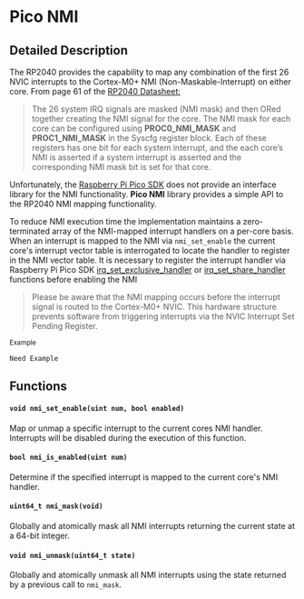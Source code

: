 # Pico NMI

## Detailed Description

The RP2040 provides the capability to map any combination of the first 26 NVIC interrupts to the Cortex-M0+ NMI (Non-Maskable-Interrupt) on either core.  From page 61 of the [RP2040 Datasheet:](https://datasheets.raspberrypi.com/rp2040/rp2040-datasheet.pdf)

>  The 26 system IRQ signals are masked (NMI mask) and then ORed together creating the NMI signal for the core. The NMI mask for each core can be configured using **PROC0_NMI_MASK** and **PROC1_NMI_MASK** in the Syscfg register block. Each of these registers has one bit for each system interrupt, and the each core’s NMI is asserted if a system interrupt is asserted and the corresponding NMI mask bit is set for that core. 

Unfortunately, the [Raspberry Pi Pico SDK](https://datasheets.raspberrypi.com/pico/raspberry-pi-pico-c-sdk.pdf) does not provide an interface library for the NMI functionality.  **Pico NMI** library provides a simple API to the RP2040 NMI mapping functionality.

To reduce NMI execution time the implementation maintains a zero-terminated array of the NMI-mapped interrupt handlers on a per-core basis.  When an interrupt is mapped to the NMI via `nmi_set_enable` the current core's interrupt vector table is interrogated to locate the handler to register in the NMI vector table. It is necessary to register the interrupt handler via Raspberry Pi Pico SDK [irq_set_exclusive_handler](https://www.raspberrypi.com/documentation/pico-sdk/hardware.html#gafffd448ba2d2eef5b355b88180aefe7f) or [irq_set_share_handler](https://www.raspberrypi.com/documentation/pico-sdk/hardware.html#gaf02f8599896c66f4579c845a96b2126e) functions before enabling the NMI

> Please be aware that the NMI mapping occurs before the interrupt signal is routed to the Cortex-M0+ NVIC. This hardware structure prevents software from triggering interrupts via the NVIC Interrupt Set Pending Register. 

<sub>Example</sub>
```
Need Example
```

## Functions

#### `void nmi_set_enable(uint num, bool enabled)`

Map or unmap a specific interrupt to the current cores NMI handler.  Interrupts will be disabled during the execution of this function.

#### `bool nmi_is_enabled(uint num)`

Determine if the specified interrupt is mapped to the current core's NMI handler.

#### `uint64_t nmi_mask(void)`

Globally and atomically mask all NMI interrupts returning the current state at a 64-bit integer.

#### `void nmi_unmask(uint64_t state)`

Globally and atomically unmask all NMI interrupts using the state returned by a previous call to `nmi_mask`.